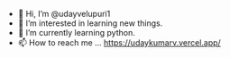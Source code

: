 - 👋 Hi, I’m @udayvelupuri1
- 👀 I’m interested in learning new things.
- 🌱 I’m currently learning python.
- 📫 How to reach me ...
https://udaykumarv.vercel.app/
<!---
udayvelupuri1/udayvelupuri1 is a ✨ special ✨ repository because its `README.md` (this file) appears on your GitHub profile.
You can click the Preview link to take a look at your changes.
--->
